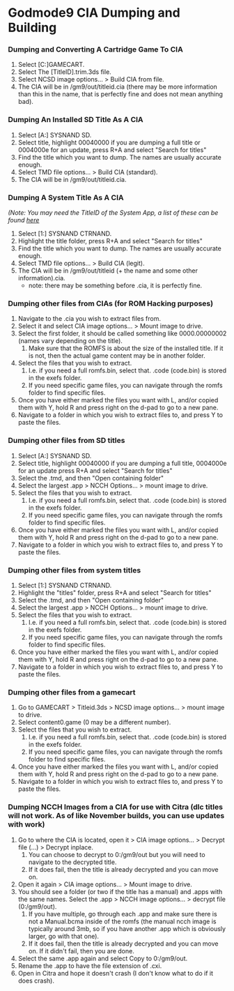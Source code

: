 # Godmode9 CIA Dumping and Building

### Dumping and Converting A Cartridge Game To CIA
1. Select [C:]GAMECART.
2. Select The [TitleID].trim.3ds file.
3. Select NCSD image options... > Build CIA from file.
4. The CIA will be in /gm9/out/titleid.cia (there may be more information than this in the name, that is perfectly fine and does not mean anything bad).

### Dumping An Installed SD Title As A CIA
1. Select [A:] SYSNAND SD.
2. Select title, highlight 00040000 if you are dumping a full title or 0004000e for an update, press R+A and select "Search for titles"
3. Find the title which you want to dump. The names are usually accurate enough.
3. Select TMD file options... > Build CIA (standard).
4. The CIA will be in /gm9/out/titleid.cia.

### Dumping A System Title As A CIA
*(Note: You may need the TitleID of the System App, a list of these can be found [here](https://www.3dbrew.org/wiki/Title_list "System Title List")*
1. Select [1:] SYSNAND CTRNAND.
2. Highlight the title folder, press R+A and select "Search for titles"
3. Find the title which you want to dump. The names are usually accurate enough.
3. Select TMD file options... > Build CIA (legit).
4. The CIA will be in /gm9/out/titleid (+ the name and some other information).cia.
    - note: there may be something before .cia, it is perfectly fine.

### Dumping other files from CIAs (for ROM Hacking purposes)
1. Navigate to the .cia you wish to extract files from.
2. Select it and select CIA image options... > Mount image to drive.
3. Select the first folder, it should be called something like 0000.00000002 (names vary depending on the title).
    1. Make sure that the ROMFS is about the size of the installed title. If it is not, then the actual game content may be in another folder.
4. Select the files that you wish to extract.
    1. I.e. if you need a full romfs.bin, select that. .code (code.bin) is stored in the exefs folder.
    2. If you need specific game files, you can navigate through the romfs folder to find specific files.
5. Once you have either marked the files you want with L, and/or copied them with Y, hold R and press right on the d-pad to go to a new pane.
6. Navigate to a folder in which you wish to extract files to, and press Y to paste the files.

### Dumping other files from SD titles
1. Select [A:] SYSNAND SD.
2. Select title, highlight 00040000 if you are dumping a full title, 0004000e for an update press R+A and select "Search for titles"
3. Select the .tmd, and then "Open containing folder"
4. Select the largest .app > NCCH Options... > mount image to drive.
5. Select the files that you wish to extract.
    1. I.e. if you need a full romfs.bin, select that. .code (code.bin) is stored in the exefs folder.
    2. If you need specific game files, you can navigate through the romfs folder to find specific files.
6. Once you have either marked the files you want with L, and/or copied them with Y, hold R and press right on the d-pad to go to a new pane.
7. Navigate to a folder in which you wish to extract files to, and press Y to paste the files.

### Dumping other files from system titles
1. Select [1:] SYSNAND CTRNAND.
2. Highlight the "titles" folder, press R+A and select "Search for titles"
3. Select the .tmd, and then "Open containing folder"
4. Select the largest .app > NCCH Options... > mount image to drive.
5. Select the files that you wish to extract.
    1. I.e. if you need a full romfs.bin, select that. .code (code.bin) is stored in the exefs folder.
    2. If you need specific game files, you can navigate through the romfs folder to find specific files.
6. Once you have either marked the files you want with L, and/or copied them with Y, hold R and press right on the d-pad to go to a new pane.
7. Navigate to a folder in which you wish to extract files to, and press Y to paste the files.

### Dumping other files from a gamecart
1. Go to GAMECART > Titleid.3ds > NCSD image options... > mount image to drive.
2. Select content0.game (0 may be a different number).
3. Select the files that you wish to extract.
    1. I.e. if you need a full romfs.bin, select that. .code (code.bin) is stored in the exefs folder.
    2. If you need specific game files, you can navigate through the romfs folder to find specific files.
4. Once you have either marked the files you want with L, and/or copied them with Y, hold R and press right on the d-pad to go to a new pane.
5. Navigate to a folder in which you wish to extract files to, and press Y to paste the files.

### Dumping NCCH Images from a CIA for use with Citra (dlc titles will not work. As of like November builds, you can use updates with work)
1. Go to where the CIA is located, open it > CIA image options... > Decrypt file (...) > Decrypt inplace.
    1. You can choose to decrypt to 0:/gm9/out but you will need to navigate to the decrypted title.
    2. If it does fail, then the title is already decrypted and you can move on.
2. Open it again > CIA image options... > Mount image to drive.
3. You should see a folder (or two if the title has a manual) and .apps with the same names. Select the .app > NCCH image options... > decrypt file (0:/gm9/out).
    1. If you have multiple, go through each .app and make sure there is not a Manual.bcma inside of the romfs (the manual ncch image is typically around 3mb, so if you have another .app which is obviously larger, go with that one).
    2. If it does fail, then the title is already decrypted and you can move on. If it didn't fail, then you are done.
4. Select the same .app again and select Copy to 0:/gm9/out.
5. Rename the .app to have the file extension of .cxi.
6. Open in Citra and hope it doesn't crash (I don't know what to do if it does crash).
